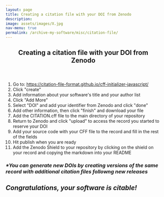 ```yaml
---
layout: page
title: Creating a citation file with your DOI from Zenodo
description: 
image: assets/images/X.jpg
nav-menu: true
permalink: /archive-my-software/misc/citation-file/
---
```

<!-- Main -->
<div id="main" class="alt">

<!-- One -->
<section id="one">
	<div class="inner">
		<header class="major">
			<h1>Creating a citation file with your DOI from Zenodo</h1>
		</header>

<!-- Content -->
<div class="row">
	<div class="6u 12u$(small)">
	<ol>
		<li>Go to: <a rel="license" href="https://citation-file-format.github.io/cff-initializer-javascript/">https://citation-file-format.github.io/cff-initializer-javascript/</a></li>
		<li>Click "create"</li>
		<li>Add information about your software's title and your author list</li>
		<li>Click "Add More"</li>
		<li>Select "DOI" and add your identifier from Zenodo and click "done"</li>
    <li>Add other information, then click "finish" and download your file</li>
		<li>Add the CITATION.cff file to the main directory of your repository</li>
		<li>Return to Zenodo and click "upload" to access the record you started to reserve your DOI</li>
	  <li>Add your source code with your CFF file to the record and fill in the rest of the fields</li>
    <li>Hit publish when you are ready</li>
    <li>Add the Zenodo Shield to your repository by clicking on the shield on your record and copying the markdown into your README</li>
    </ol>
	</div>
 <div class="row">
	<h3 id="content"><i>*You can generate new DOIs by creating versions of the same record with additional citation files followng new releases</i></h3>
</div> 
</div>

<div class="row">
	<h2 id="content"><i>Congratulations, your software is citable!</i></h2>
</div>
</div>
